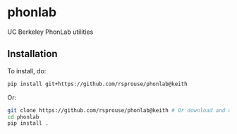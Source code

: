 # phonlab
UC Berkeley PhonLab utilities

## Installation

To install, do:

```bash
pip install git+https://github.com/rsprouse/phonlab@keith
```

Or:

```bash
git clone https://github.com/rsprouse/phonlab@keith # Or download and unzip package from github
cd phonlab
pip install .
```
